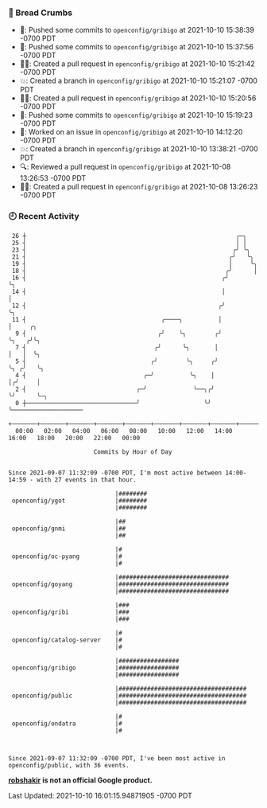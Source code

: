 ### 🍞 Bread Crumbs

 * 🚢: Pushed some commits to `openconfig/gribigo` at 2021-10-10 15:38:39 -0700 PDT
 * 🚢: Pushed some commits to `openconfig/gribigo` at 2021-10-10 15:37:56 -0700 PDT
 * ✍🏼: Created a pull request in `openconfig/gribigo` at 2021-10-10 15:21:42 -0700 PDT
 * 💥: Created a branch in `openconfig/gribigo` at 2021-10-10 15:21:07 -0700 PDT
 * ✍🏼: Created a pull request in `openconfig/gribigo` at 2021-10-10 15:20:56 -0700 PDT
 * 🚢: Pushed some commits to `openconfig/gribigo` at 2021-10-10 15:19:23 -0700 PDT
 * 👀: Worked on an issue in `openconfig/gribigo` at 2021-10-10 14:12:20 -0700 PDT
 * 💥: Created a branch in `openconfig/gribigo` at 2021-10-10 13:38:21 -0700 PDT
 * 🔍: Reviewed a pull request in  `openconfig/gribigo` at 2021-10-08 13:26:53 -0700 PDT
 * ✍🏼: Created a pull request in `openconfig/gribigo` at 2021-10-08 13:26:23 -0700 PDT

### 🕘 Recent Activity
```
 26 ┼                                                           ╭─╮
 25 ┤                                                           │ │
 23 ┤                                                          ╭╯ ╰╮
 21 ┤                                                         ╭╯   ╰╮
 19 ┤                                                         │     ╰╮
 18 ┤                                                        ╭╯      │
 16 ┤                                                       ╭╯       ╰╮
 14 ┤                                                       │         │
 12 ┤                                                      ╭╯         ╰╮
 11 ┤                                      ╭────╮          │           │     ╭╮
  9 ┤                                     ╭╯    ╰╮        ╭╯           ╰╮   ╭╯╰╮
  7 ┤                                    ╭╯      ╰╮       │             │   │  ╰╮
  5 ┤                                   ╭╯        ╰╮     ╭╯             ╰╮ ╭╯   ╰╮
  4 ┤                                 ╭─╯          ╰╮    │               │╭╯     │
  2 ┤                               ╭─╯             ╰──╮╭╯               ╰╯      ╰─╮
  0 ┼───────────────────────────────╯                  ╰╯                          ╰────────────────────
    +───────+───────+───────+───────+───────+───────+───────+───────+───────+───────+───────+───────+────
  00:00   02:00   04:00   06:00   08:00   10:00   12:00   14:00   16:00   18:00   20:00   22:00   00:00   

						Commits by Hour of Day


Since 2021-09-07 11:32:09 -0700 PDT, I'm most active between 14:00-14:59 - with 27 events in that hour.

```



```
                              |########
 openconfig/ygot              |########
                              |########

                              |##
 openconfig/gnmi              |##
                              |##

                              |#
 openconfig/oc-pyang          |#
                              |#

                              |###############################
 openconfig/goyang            |###############################
                              |###############################

                              |###
 openconfig/gribi             |###
                              |###

                              |#
 openconfig/catalog-server    |#
                              |#

                              |#################
 openconfig/gribigo           |#################
                              |#################

                              |####################################
 openconfig/public            |####################################
                              |####################################

                              |#
 openconfig/ondatra           |#
                              |#



Since 2021-09-07 11:32:09 -0700 PDT, I've been most active in openconfig/public, with 36 events.

```
**[robshakir](mailto:robjs@google.com) is not an official Google product.**  


Last Updated: 2021-10-10 16:01:15.94871905 -0700 PDT
